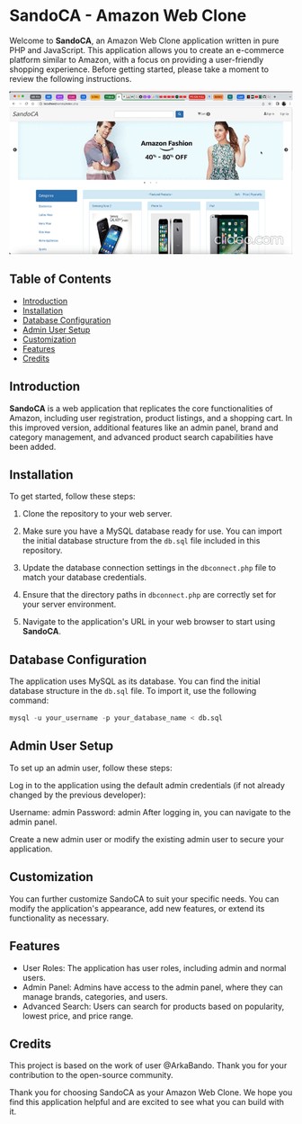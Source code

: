 # SandoCA - Amazon Web Clone

Welcome to **SandoCA**, an Amazon Web Clone application written in pure PHP and JavaScript. This application allows you to create an e-commerce platform similar to Amazon, with a focus on providing a user-friendly shopping experience. Before getting started, please take a moment to review the following instructions.

![hippo](https://github.com/SandokanSaruhan/SandoCA/blob/main/SandoCA.gif)

## Table of Contents
- [Introduction](#introduction)
- [Installation](#installation)
- [Database Configuration](#database-configuration)
- [Admin User Setup](#admin-user-setup)
- [Customization](#customization)
- [Features](#features)
- [Credits](#credits)

## Introduction

**SandoCA** is a web application that replicates the core functionalities of Amazon, including user registration, product listings, and a shopping cart. In this improved version, additional features like an admin panel, brand and category management, and advanced product search capabilities have been added.

## Installation

To get started, follow these steps:

1. Clone the repository to your web server.

2. Make sure you have a MySQL database ready for use. You can import the initial database structure from the `db.sql` file included in this repository.

3. Update the database connection settings in the `dbconnect.php` file to match your database credentials.

4. Ensure that the directory paths in `dbconnect.php` are correctly set for your server environment.

5. Navigate to the application's URL in your web browser to start using **SandoCA**.

## Database Configuration

The application uses MySQL as its database. You can find the initial database structure in the `db.sql` file. To import it, use the following command:

```sql
mysql -u your_username -p your_database_name < db.sql

```

## Admin User Setup
To set up an admin user, follow these steps:

Log in to the application using the default admin credentials (if not already changed by the previous developer):

Username: admin
Password: admin
After logging in, you can navigate to the admin panel.

Create a new admin user or modify the existing admin user to secure your application.

## Customization
You can further customize SandoCA to suit your specific needs. You can modify the application's appearance, add new features, or extend its functionality as necessary.

## Features
- User Roles: The application has user roles, including admin and normal users.
- Admin Panel: Admins have access to the admin panel, where they can manage brands, categories, and users.
- Advanced Search: Users can search for products based on popularity, lowest price, and price range.

## Credits
This project is based on the work of user @ArkaBando. Thank you for your contribution to the open-source community.

Thank you for choosing SandoCA as your Amazon Web Clone. We hope you find this application helpful and are excited to see what you can build with it.
